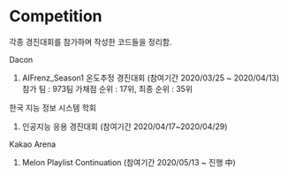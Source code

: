 # Competition

각종 경진대회를 참가하며 작성한 코드들을 정리함.

Dacon
1. AIFrenz_Season1 온도추정 경진대회 (참여기간 2020/03/25 ~ 2020/04/13)
참가 팀 : 973팀 
가채점 순위 : 17위, 최종 순위 : 35위

한국 지능 정보 시스템 학회
1. 인공지능 응용 경진대회 (참여기간 2020/04/17~2020/04/29)

Kakao Arena 
1. Melon Playlist Continuation (참여기간 2020/05/13 ~ 진행 中)
